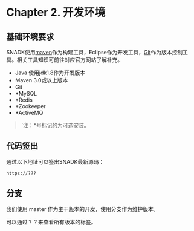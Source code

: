 # Chapter 2. 开发环境

## 基础环境要求

SNADK使用[maven](http://maven.apache.org/)作为构建工具，Eclipse作为开发工具，[Git](https://git-scm.com/)作为版本控制工具。相关工具知识可前往对应官方网站了解补充。

* Java 使用jdk1.8作为开发版本
* Maven 3.0或以上版本
* Git
* \*MySQL
* \*Redis
* \*Zookeeper
* \*ActiveMQ

> \`注：\*号标记的为可选安装。

## 代码签出

通过以下地址可以签出SNADK最新源码：

```
https://???
```

## 分支

我们使用 master 作为主干版本的开发，使用分支作为维护版本。

可以通过？？来查看所有版本的标签。

